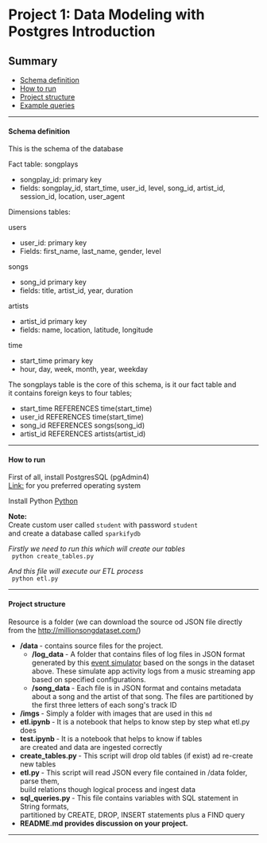 # Project 1: Data Modeling with Postgres Introduction  

## Summary
* [Schema definition](#Schema-definition)
* [How to run](#How-to-run)
* [Project structure](#Project-structure)
* [Example queries](#Example-queries)
--------------------------------------------


#### Schema definition
This is the schema of the database

Fact table: songplays
* songplay_id: primary key <br>
* fields: songplay_id, start_time, user_id, level, song_id, artist_id, session_id, location, user_agent<br>

Dimensions tables:

users
* user_id: primary key<br>
* Fields: first_name, last_name, gender, level <br>

songs
* song_id primary key<br>
* fields: title, artist_id, year, duration <br>

artists
* artist_id primary key<br>
* fields: name, location, latitude, longitude <br>

time
* start_time primary key<br>
* hour, day, week, month, year, weekday <br>


The songplays table is the core of this schema, is it our fact table and <br>
it contains foreign keys to four tables;
* start_time REFERENCES time(start_time)
* user_id REFERENCES time(start_time)
* song_id REFERENCES songs(song_id)
* artist_id REFERENCES artists(artist_id)

--------------------------------------------

#### How to run
First of all, install PostgresSQL (pgAdmin4) <br>
[Link:](https://www.postgresql.org/download/) for you preferred operating system <br>

Install Python [Python](https://www.python.org/downloads/) <br>

<b> Note: </b><br>
Create custom user called `student` with password `student`  <br>
and create a database called `sparkifydb`

<I> Firstly we need to run this which will create our tables </I> <br>
`` python create_tables.py`` <br>

<I> And this file will execute our ETL process </I> <br>
`` python etl.py`` <br>

----------------------------

#### Project structure
Resource is a folder (we can download the source od JSON file directly from the http://millionsongdataset.com/)

* <b> /data </b> - contains source files for the project. 
  * <b> /log_data </b> - A folder that contains files of log files in JSON format generated by this [event simulator](https://github.com/Interana/eventsim) based on the songs in the dataset above. These simulate app activity logs from a music streaming app based on specified configurations.
  * <b> /song_data </b> -  Each file is in JSON format and contains metadata about a song and the artist of that song. The files are partitioned by the first three letters of each song's track ID
* <b> /imgs </b> - Simply a folder with images that are used in this ``md``
* <b> etl.ipynb </b> - It is a notebook that helps to know step by step what etl.py does
* <b> test.ipynb </b> - It is a notebook that helps to know if tables
  <br> are created and data are ingested correctly 
* <b> create_tables.py </b> - This script will drop old tables (if exist) ad re-create new tables
* <b> etl.py </b> - This script will read JSON every file contained in /data folder, parse them, <br> build relations though logical process and ingest data 
* <b> sql_queries.py </b> - This file contains variables with SQL statement in String formats, <br> partitioned by CREATE, DROP, INSERT statements plus a FIND query
* <b> README.md provides discussion on your project.


----------------------------
